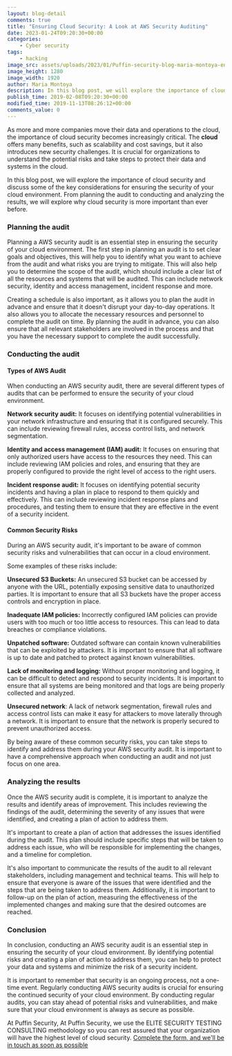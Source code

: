 ```yaml
---
layout: blog-detail
comments: true
title: "Ensuring Cloud Security: A Look at AWS Security Auditing"
date: 2023-01-24T09:20:30+00:00
categories:
    - Cyber security
tags:
    - hacking
image_src: assets/uploads/2023/01/Puffin-security-blog-maria-montoya-ensuring-cloud-security-a-look-at-aws-security-auditing.jpg
image_height: 1280
image_width: 1920
author: Maria Montoya
description: In this blog post, we will explore the importance of cloud security and discuss some of the key considerations for ensuring the security of your cloud environment. From planning the audit to conducting and analyzing the results, we will explore why cloud security is more important than ever before.
publish_time: 2019-02-08T09:20:30+00:00
modified_time: 2019-11-13T08:26:12+00:00
comments_value: 0
---
```

As more and more companies move their data and operations to the cloud, the importance of cloud security becomes increasingly critical. The **cloud** offers many benefits, such as scalability and cost savings, but it also introduces new security challenges. It is crucial for organizations to understand the potential risks and take steps to protect their data and systems in the cloud. 

In this blog post, we will explore the importance of cloud security and discuss some of the key considerations for ensuring the security of your cloud environment. From planning the audit to conducting and analyzing the results, we will explore why cloud security is more important than ever before.

### **Planning the audit**

Planning a AWS security audit is an essential step in ensuring the security of your cloud environment. The first step in planning an audit is to set clear goals and objectives, this will help you to identify what you want to achieve from the audit and what risks you are trying to mitigate. This will also help you to determine the scope of the audit, which should include a clear list of all the resources and systems that will be audited. This can include network security, identity and access management, incident response and more.

Creating a schedule is also important, as it allows you to plan the audit in advance and ensure that it doesn't disrupt your day-to-day operations. It also allows you to allocate the necessary resources and personnel to complete the audit on time. By planning the audit in advance, you can also ensure that all relevant stakeholders are involved in the process and that you have the necessary support to complete the audit successfully.


### **Conducting the audit**

#### Types of AWS Audit

When conducting an AWS security audit, there are several different types of audits that can be performed to ensure the security of your cloud environment. 

**Network security audit:** It focuses on identifying potential vulnerabilities in your network infrastructure and ensuring that it is configured securely. This can include reviewing firewall rules, access control lists, and network segmentation.

**Identity and access management (IAM) audit:** It focuses on ensuring that only authorized users have access to the resources they need. This can include reviewing IAM policies and roles, and ensuring that they are properly configured to provide the right level of access to the right users.

**Incident response audit:** It focuses on identifying potential security incidents and having a plan in place to respond to them quickly and effectively. This can include reviewing incident response plans and procedures, and testing them to ensure that they are effective in the event of a security incident.

#### Common Security Risks

During an AWS security audit, it's important to be aware of common security risks and vulnerabilities that can occur in a cloud environment. 

Some examples of these risks include:

**Unsecured S3 Buckets:** An unsecured S3 bucket can be accessed by anyone with the URL, potentially exposing sensitive data to unauthorized parties. It is important to ensure that all S3 buckets have the proper access controls and encryption in place.

**Inadequate IAM policies:** Incorrectly configured IAM policies can provide users with too much or too little access to resources. This can lead to data breaches or compliance violations.

**Unpatched software:** Outdated software can contain known vulnerabilities that can be exploited by attackers. It is important to ensure that all software is up to date and patched to protect against known vulnerabilities.

**Lack of monitoring and logging:** Without proper monitoring and logging, it can be difficult to detect and respond to security incidents. It is important to ensure that all systems are being monitored and that logs are being properly collected and analyzed.

**Unsecured network**: A lack of network segmentation, firewall rules and access control lists can make it easy for attackers to move laterally through a network. It is important to ensure that the network is properly secured to prevent unauthorized access.

By being aware of these common security risks, you can take steps to identify and address them during your AWS security audit. It is important to have a comprehensive approach when conducting an audit and not just focus on one area.

### **Analyzing the results**

Once the AWS security audit is complete, it is important to analyze the results and identify areas of improvement. This includes reviewing the findings of the audit, determining the severity of any issues that were identified, and creating a plan of action to address them. 

It's important to create a plan of action that addresses the issues identified during the audit. This plan should include specific steps that will be taken to address each issue, who will be responsible for implementing the changes, and a timeline for completion. 

It's also important to communicate the results of the audit to all relevant stakeholders, including management and technical teams. This will help to ensure that everyone is aware of the issues that were identified and the steps that are being taken to address them. Additionally, it is important to follow-up on the plan of action, measuring the effectiveness of the implemented changes and making sure that the desired outcomes are reached.

### **Conclusion**

In conclusion, conducting an AWS security audit is an essential step in ensuring the security of your cloud environment. By identifying potential risks and creating a plan of action to address them, you can help to protect your data and systems and minimize the risk of a security incident. 

It is important to remember that security is an ongoing process, not a one-time event. Regularly conducting AWS security audits is crucial for ensuring the continued security of your cloud environment. By conducting regular audits, you can stay ahead of potential risks and vulnerabilities, and make sure that your cloud environment is always as secure as possible.

At Puffin Security, At Puffin Security, we use the ELITE SECURITY TESTING CONSULTING methodology so you can rest assured that your organization will have the highest level of cloud security. [Complete the form, and we'll be in touch as soon as possible](https://hub.puffinsecurity.com/aws-audit)

